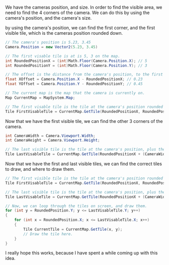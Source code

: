 ﻿We have the cameras position, and size.
In order to find the visible area, we need to find the 4 corners of the camera.
We can do this by using the camera's position, and the camera's size.

by using the camera's position, we can find the first corner, and the first visible tile, which is the cameras position rounded down.

```csharp
// The camera's position is 5.23, 3.45
Camera.Position = new Vector2(5.23, 3.45)

// The first visable tile is at is 5, 3 on the map.
int RoundedPositionX = (int)Math.Floor(Camera.Position.X); // 5
int RoundedPositionY = (int)Math.Floor(Camera.Position.Y); // 3

// The offset is the distance from the camera's position, to the first visable tile.
float XOffset = Camera.Position.X - RoundedPositionX; // 0.23
float YOffset = Camera.Position.Y - RoundedPositionY; // 0.45

// The current map is the map that the camera is currently on.
Map CurrentMap = MapSystem.Map;

// The first visable tile is the tile at the camera's position rounded down.
Tile FirstVisableTile = CurrentMap.GetTile(RoundedPositionX, RoundedPositionY);
```

Now that we have the first visible tile, we can find the other 3 corners of the camera.

```csharp
int CameraWidth = Camera.Viewport.Width;
int CameraHeight = Camera.Viewport.Height;

// The last visible tile is the tile at the camera's position, plus the camera's size divided by the tile size.
Tile LastVisableTile = CurrentMap.GetTile(RoundedPositionX + (CameraWidth / CurrentMap.TileWidth), RoundedPositionY + (CameraHeight / CurrentMap.TileHeight));
```

Now that we have the first and last visible tiles, we can find the correct tiles to draw, and where to draw them.
```csharp
// The first visible tile is the tile at the camera's position rounded down.
Tile FirstVisableTile = CurrentMap.GetTile(RoundedPositionX, RoundedPositionY);

// The last visible tile is the tile at the camera's position, plus the camera's size divided by the tile size.
Tile LastVisableTile = CurrentMap.GetTile(RoundedPositionX + (CameraWidth / CurrentMap.TileWidth), RoundedPositionY + (CameraHeight / CurrentMap.TileHeight));

// Now, we can loop through the tiles on screen, and draw them.
for (int y = RoundedPosition.Y; y <= LastVisableTile.Y; y++)
{
	for (int x = RoundedPosition.X; x <= LastVisableTile.X; x++)
	{
		Tile CurrentTile = CurrentMap.GetTile(x, y);
		// Draw the tile here.
	}
}
```

I really hope this works, because I have spent a while coming up with this idea.
